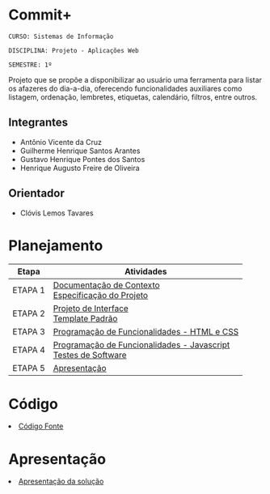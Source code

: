 # Commit+

`CURSO: Sistemas de Informação`

`DISCIPLINA: Projeto - Aplicações Web`

`SEMESTRE: 1º`

Projeto que se propõe a disponibilizar ao usuário uma ferramenta para listar os afazeres do dia-a-dia, oferecendo funcionalidades auxiliares como listagem, ordenação, lembretes, etiquetas, calendário, filtros, entre outros.

## Integrantes

* Antônio Vicente da Cruz
* Guilherme Henrique Santos Arantes 
* Gustavo Henrique Pontes dos Santos
* Henrique Augusto Freire de Oliveira


## Orientador

* Clóvis Lemos Tavares

# Planejamento

| Etapa         | Atividades |
|  :----:   | ----------- |
| ETAPA 1         |[Documentação de Contexto](docs/context.md) <br> [Especificação do Projeto](docs/especification.md) |
| ETAPA 2         |[Projeto de Interface](docs/interface.md) <br> [Template Padrão](docs/template.md) |
| ETAPA 3         |[Programação de Funcionalidades - HTML e CSS](docs/development.md) |
| ETAPA 4        |[Programação de Funcionalidades - Javascript](docs/development.md) <br> [Testes de Software ](docs/tests.md) |
| ETAPA 5         | [Apresentação](presentation/README.md) |

# Código

<li><a href="src/README.md"> Código Fonte</a></li>

# Apresentação

<li><a href="presentation/README.md"> Apresentação da solução</a></li>
